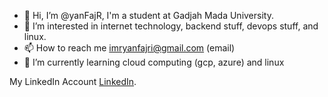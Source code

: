 - 👋 Hi, I’m @yanFajR, I'm a student at Gadjah Mada University.
- 👀 I’m interested in internet technology, backend stuff, devops stuff, and linux.
- 📫 How to reach me imryanfajri@gmail.com (email)
- 🌱 I’m currently learning cloud computing (gcp, azure) and linux

My LinkedIn Account [LinkedIn](https://www.linkedin.com/in/ryan-fajri/).

